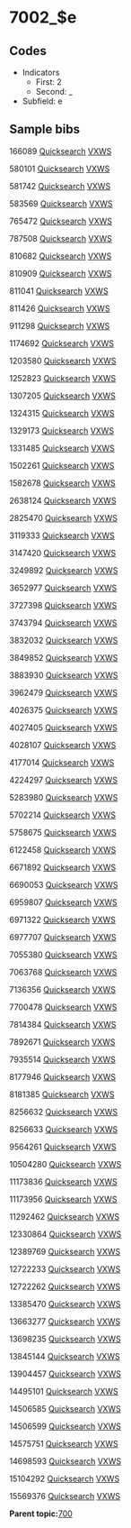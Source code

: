 # 7002\_$e

## Codes

-   Indicators
    -   First: 2
    -   Second: \_
-   Subfield: e

## Sample bibs

166089 [Quicksearch](https://search.library.yale.edu/catalog/166089) [VXWS](http://prodorbis.library.yale.edu:7014/vxws/GetHoldingsService?bibId=166089)

580101 [Quicksearch](https://search.library.yale.edu/catalog/580101) [VXWS](http://prodorbis.library.yale.edu:7014/vxws/GetHoldingsService?bibId=580101)

581742 [Quicksearch](https://search.library.yale.edu/catalog/581742) [VXWS](http://prodorbis.library.yale.edu:7014/vxws/GetHoldingsService?bibId=581742)

583569 [Quicksearch](https://search.library.yale.edu/catalog/583569) [VXWS](http://prodorbis.library.yale.edu:7014/vxws/GetHoldingsService?bibId=583569)

765472 [Quicksearch](https://search.library.yale.edu/catalog/765472) [VXWS](http://prodorbis.library.yale.edu:7014/vxws/GetHoldingsService?bibId=765472)

787508 [Quicksearch](https://search.library.yale.edu/catalog/787508) [VXWS](http://prodorbis.library.yale.edu:7014/vxws/GetHoldingsService?bibId=787508)

810682 [Quicksearch](https://search.library.yale.edu/catalog/810682) [VXWS](http://prodorbis.library.yale.edu:7014/vxws/GetHoldingsService?bibId=810682)

810909 [Quicksearch](https://search.library.yale.edu/catalog/810909) [VXWS](http://prodorbis.library.yale.edu:7014/vxws/GetHoldingsService?bibId=810909)

811041 [Quicksearch](https://search.library.yale.edu/catalog/811041) [VXWS](http://prodorbis.library.yale.edu:7014/vxws/GetHoldingsService?bibId=811041)

811426 [Quicksearch](https://search.library.yale.edu/catalog/811426) [VXWS](http://prodorbis.library.yale.edu:7014/vxws/GetHoldingsService?bibId=811426)

911298 [Quicksearch](https://search.library.yale.edu/catalog/911298) [VXWS](http://prodorbis.library.yale.edu:7014/vxws/GetHoldingsService?bibId=911298)

1174692 [Quicksearch](https://search.library.yale.edu/catalog/1174692) [VXWS](http://prodorbis.library.yale.edu:7014/vxws/GetHoldingsService?bibId=1174692)

1203580 [Quicksearch](https://search.library.yale.edu/catalog/1203580) [VXWS](http://prodorbis.library.yale.edu:7014/vxws/GetHoldingsService?bibId=1203580)

1252823 [Quicksearch](https://search.library.yale.edu/catalog/1252823) [VXWS](http://prodorbis.library.yale.edu:7014/vxws/GetHoldingsService?bibId=1252823)

1307205 [Quicksearch](https://search.library.yale.edu/catalog/1307205) [VXWS](http://prodorbis.library.yale.edu:7014/vxws/GetHoldingsService?bibId=1307205)

1324315 [Quicksearch](https://search.library.yale.edu/catalog/1324315) [VXWS](http://prodorbis.library.yale.edu:7014/vxws/GetHoldingsService?bibId=1324315)

1329173 [Quicksearch](https://search.library.yale.edu/catalog/1329173) [VXWS](http://prodorbis.library.yale.edu:7014/vxws/GetHoldingsService?bibId=1329173)

1331485 [Quicksearch](https://search.library.yale.edu/catalog/1331485) [VXWS](http://prodorbis.library.yale.edu:7014/vxws/GetHoldingsService?bibId=1331485)

1502261 [Quicksearch](https://search.library.yale.edu/catalog/1502261) [VXWS](http://prodorbis.library.yale.edu:7014/vxws/GetHoldingsService?bibId=1502261)

1582678 [Quicksearch](https://search.library.yale.edu/catalog/1582678) [VXWS](http://prodorbis.library.yale.edu:7014/vxws/GetHoldingsService?bibId=1582678)

2638124 [Quicksearch](https://search.library.yale.edu/catalog/2638124) [VXWS](http://prodorbis.library.yale.edu:7014/vxws/GetHoldingsService?bibId=2638124)

2825470 [Quicksearch](https://search.library.yale.edu/catalog/2825470) [VXWS](http://prodorbis.library.yale.edu:7014/vxws/GetHoldingsService?bibId=2825470)

3119333 [Quicksearch](https://search.library.yale.edu/catalog/3119333) [VXWS](http://prodorbis.library.yale.edu:7014/vxws/GetHoldingsService?bibId=3119333)

3147420 [Quicksearch](https://search.library.yale.edu/catalog/3147420) [VXWS](http://prodorbis.library.yale.edu:7014/vxws/GetHoldingsService?bibId=3147420)

3249892 [Quicksearch](https://search.library.yale.edu/catalog/3249892) [VXWS](http://prodorbis.library.yale.edu:7014/vxws/GetHoldingsService?bibId=3249892)

3652977 [Quicksearch](https://search.library.yale.edu/catalog/3652977) [VXWS](http://prodorbis.library.yale.edu:7014/vxws/GetHoldingsService?bibId=3652977)

3727398 [Quicksearch](https://search.library.yale.edu/catalog/3727398) [VXWS](http://prodorbis.library.yale.edu:7014/vxws/GetHoldingsService?bibId=3727398)

3743794 [Quicksearch](https://search.library.yale.edu/catalog/3743794) [VXWS](http://prodorbis.library.yale.edu:7014/vxws/GetHoldingsService?bibId=3743794)

3832032 [Quicksearch](https://search.library.yale.edu/catalog/3832032) [VXWS](http://prodorbis.library.yale.edu:7014/vxws/GetHoldingsService?bibId=3832032)

3849852 [Quicksearch](https://search.library.yale.edu/catalog/3849852) [VXWS](http://prodorbis.library.yale.edu:7014/vxws/GetHoldingsService?bibId=3849852)

3883930 [Quicksearch](https://search.library.yale.edu/catalog/3883930) [VXWS](http://prodorbis.library.yale.edu:7014/vxws/GetHoldingsService?bibId=3883930)

3962479 [Quicksearch](https://search.library.yale.edu/catalog/3962479) [VXWS](http://prodorbis.library.yale.edu:7014/vxws/GetHoldingsService?bibId=3962479)

4026375 [Quicksearch](https://search.library.yale.edu/catalog/4026375) [VXWS](http://prodorbis.library.yale.edu:7014/vxws/GetHoldingsService?bibId=4026375)

4027405 [Quicksearch](https://search.library.yale.edu/catalog/4027405) [VXWS](http://prodorbis.library.yale.edu:7014/vxws/GetHoldingsService?bibId=4027405)

4028107 [Quicksearch](https://search.library.yale.edu/catalog/4028107) [VXWS](http://prodorbis.library.yale.edu:7014/vxws/GetHoldingsService?bibId=4028107)

4177014 [Quicksearch](https://search.library.yale.edu/catalog/4177014) [VXWS](http://prodorbis.library.yale.edu:7014/vxws/GetHoldingsService?bibId=4177014)

4224297 [Quicksearch](https://search.library.yale.edu/catalog/4224297) [VXWS](http://prodorbis.library.yale.edu:7014/vxws/GetHoldingsService?bibId=4224297)

5283980 [Quicksearch](https://search.library.yale.edu/catalog/5283980) [VXWS](http://prodorbis.library.yale.edu:7014/vxws/GetHoldingsService?bibId=5283980)

5702214 [Quicksearch](https://search.library.yale.edu/catalog/5702214) [VXWS](http://prodorbis.library.yale.edu:7014/vxws/GetHoldingsService?bibId=5702214)

5758675 [Quicksearch](https://search.library.yale.edu/catalog/5758675) [VXWS](http://prodorbis.library.yale.edu:7014/vxws/GetHoldingsService?bibId=5758675)

6122458 [Quicksearch](https://search.library.yale.edu/catalog/6122458) [VXWS](http://prodorbis.library.yale.edu:7014/vxws/GetHoldingsService?bibId=6122458)

6671892 [Quicksearch](https://search.library.yale.edu/catalog/6671892) [VXWS](http://prodorbis.library.yale.edu:7014/vxws/GetHoldingsService?bibId=6671892)

6690053 [Quicksearch](https://search.library.yale.edu/catalog/6690053) [VXWS](http://prodorbis.library.yale.edu:7014/vxws/GetHoldingsService?bibId=6690053)

6959807 [Quicksearch](https://search.library.yale.edu/catalog/6959807) [VXWS](http://prodorbis.library.yale.edu:7014/vxws/GetHoldingsService?bibId=6959807)

6971322 [Quicksearch](https://search.library.yale.edu/catalog/6971322) [VXWS](http://prodorbis.library.yale.edu:7014/vxws/GetHoldingsService?bibId=6971322)

6977707 [Quicksearch](https://search.library.yale.edu/catalog/6977707) [VXWS](http://prodorbis.library.yale.edu:7014/vxws/GetHoldingsService?bibId=6977707)

7055380 [Quicksearch](https://search.library.yale.edu/catalog/7055380) [VXWS](http://prodorbis.library.yale.edu:7014/vxws/GetHoldingsService?bibId=7055380)

7063768 [Quicksearch](https://search.library.yale.edu/catalog/7063768) [VXWS](http://prodorbis.library.yale.edu:7014/vxws/GetHoldingsService?bibId=7063768)

7136356 [Quicksearch](https://search.library.yale.edu/catalog/7136356) [VXWS](http://prodorbis.library.yale.edu:7014/vxws/GetHoldingsService?bibId=7136356)

7700478 [Quicksearch](https://search.library.yale.edu/catalog/7700478) [VXWS](http://prodorbis.library.yale.edu:7014/vxws/GetHoldingsService?bibId=7700478)

7814384 [Quicksearch](https://search.library.yale.edu/catalog/7814384) [VXWS](http://prodorbis.library.yale.edu:7014/vxws/GetHoldingsService?bibId=7814384)

7892671 [Quicksearch](https://search.library.yale.edu/catalog/7892671) [VXWS](http://prodorbis.library.yale.edu:7014/vxws/GetHoldingsService?bibId=7892671)

7935514 [Quicksearch](https://search.library.yale.edu/catalog/7935514) [VXWS](http://prodorbis.library.yale.edu:7014/vxws/GetHoldingsService?bibId=7935514)

8177946 [Quicksearch](https://search.library.yale.edu/catalog/8177946) [VXWS](http://prodorbis.library.yale.edu:7014/vxws/GetHoldingsService?bibId=8177946)

8181385 [Quicksearch](https://search.library.yale.edu/catalog/8181385) [VXWS](http://prodorbis.library.yale.edu:7014/vxws/GetHoldingsService?bibId=8181385)

8256632 [Quicksearch](https://search.library.yale.edu/catalog/8256632) [VXWS](http://prodorbis.library.yale.edu:7014/vxws/GetHoldingsService?bibId=8256632)

8256633 [Quicksearch](https://search.library.yale.edu/catalog/8256633) [VXWS](http://prodorbis.library.yale.edu:7014/vxws/GetHoldingsService?bibId=8256633)

9564261 [Quicksearch](https://search.library.yale.edu/catalog/9564261) [VXWS](http://prodorbis.library.yale.edu:7014/vxws/GetHoldingsService?bibId=9564261)

10504280 [Quicksearch](https://search.library.yale.edu/catalog/10504280) [VXWS](http://prodorbis.library.yale.edu:7014/vxws/GetHoldingsService?bibId=10504280)

11173836 [Quicksearch](https://search.library.yale.edu/catalog/11173836) [VXWS](http://prodorbis.library.yale.edu:7014/vxws/GetHoldingsService?bibId=11173836)

11173956 [Quicksearch](https://search.library.yale.edu/catalog/11173956) [VXWS](http://prodorbis.library.yale.edu:7014/vxws/GetHoldingsService?bibId=11173956)

11292462 [Quicksearch](https://search.library.yale.edu/catalog/11292462) [VXWS](http://prodorbis.library.yale.edu:7014/vxws/GetHoldingsService?bibId=11292462)

12330864 [Quicksearch](https://search.library.yale.edu/catalog/12330864) [VXWS](http://prodorbis.library.yale.edu:7014/vxws/GetHoldingsService?bibId=12330864)

12389769 [Quicksearch](https://search.library.yale.edu/catalog/12389769) [VXWS](http://prodorbis.library.yale.edu:7014/vxws/GetHoldingsService?bibId=12389769)

12722233 [Quicksearch](https://search.library.yale.edu/catalog/12722233) [VXWS](http://prodorbis.library.yale.edu:7014/vxws/GetHoldingsService?bibId=12722233)

12722262 [Quicksearch](https://search.library.yale.edu/catalog/12722262) [VXWS](http://prodorbis.library.yale.edu:7014/vxws/GetHoldingsService?bibId=12722262)

13385470 [Quicksearch](https://search.library.yale.edu/catalog/13385470) [VXWS](http://prodorbis.library.yale.edu:7014/vxws/GetHoldingsService?bibId=13385470)

13663277 [Quicksearch](https://search.library.yale.edu/catalog/13663277) [VXWS](http://prodorbis.library.yale.edu:7014/vxws/GetHoldingsService?bibId=13663277)

13698235 [Quicksearch](https://search.library.yale.edu/catalog/13698235) [VXWS](http://prodorbis.library.yale.edu:7014/vxws/GetHoldingsService?bibId=13698235)

13845144 [Quicksearch](https://search.library.yale.edu/catalog/13845144) [VXWS](http://prodorbis.library.yale.edu:7014/vxws/GetHoldingsService?bibId=13845144)

13904457 [Quicksearch](https://search.library.yale.edu/catalog/13904457) [VXWS](http://prodorbis.library.yale.edu:7014/vxws/GetHoldingsService?bibId=13904457)

14495101 [Quicksearch](https://search.library.yale.edu/catalog/14495101) [VXWS](http://prodorbis.library.yale.edu:7014/vxws/GetHoldingsService?bibId=14495101)

14506585 [Quicksearch](https://search.library.yale.edu/catalog/14506585) [VXWS](http://prodorbis.library.yale.edu:7014/vxws/GetHoldingsService?bibId=14506585)

14506599 [Quicksearch](https://search.library.yale.edu/catalog/14506599) [VXWS](http://prodorbis.library.yale.edu:7014/vxws/GetHoldingsService?bibId=14506599)

14575751 [Quicksearch](https://search.library.yale.edu/catalog/14575751) [VXWS](http://prodorbis.library.yale.edu:7014/vxws/GetHoldingsService?bibId=14575751)

14698593 [Quicksearch](https://search.library.yale.edu/catalog/14698593) [VXWS](http://prodorbis.library.yale.edu:7014/vxws/GetHoldingsService?bibId=14698593)

15104292 [Quicksearch](https://search.library.yale.edu/catalog/15104292) [VXWS](http://prodorbis.library.yale.edu:7014/vxws/GetHoldingsService?bibId=15104292)

15569376 [Quicksearch](https://search.library.yale.edu/catalog/15569376) [VXWS](http://prodorbis.library.yale.edu:7014/vxws/GetHoldingsService?bibId=15569376)

**Parent topic:**[700](../../tags/700/700.md)

